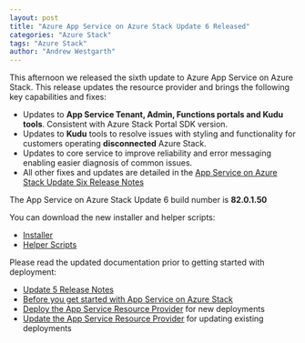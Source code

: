 ```yaml
---
layout: post
title: "Azure App Service on Azure Stack Update 6 Released"
categories: "Azure Stack"
tags: "Azure Stack"
author: "Andrew Westgarth"
---
```


This afternoon we released the sixth update to Azure App Service on Azure Stack.  This release updates the resource provider and brings the following key capabilities and fixes:

- Updates to **App Service Tenant, Admin, Functions portals and Kudu tools**. Consistent with Azure Stack Portal SDK version.
- Updates to **Kudu** tools to resolve issues with styling and functionality for customers operating **disconnected** Azure Stack.
- Updates to core service to improve reliability and error messaging enabling easier diagnosis of common issues.
- All other fixes and updates are detailed in the [App Service on Azure Stack Update Six Release Notes](https://docs.microsoft.com/en-us/azure-stack/operator/azure-stack-app-service-release-notes-update-six)

The App Service on Azure Stack Update 6 build number is **82.0.1.50**

You can download the new installer and helper scripts:

- [Installer](https://aka.ms/appsvcupdate6installer)
- [Helper Scripts](https://aka.ms/appsvconmashelpers)

Please read the updated documentation prior to getting started with deployment:

- [Update 5 Release Notes](https://docs.microsoft.com/en-us/azure-stack/operator/azure-stack-app-service-release-notes-update-six)
- [Before you get started with App Service on Azure Stack](https://docs.microsoft.com/azure/azure-stack/azure-stack-app-service-before-you-get-started)
- [Deploy the App Service Resource Provider](https://docs.microsoft.com/azure/azure-stack/azure-stack-app-service-deploy) for new deployments
- [Update the App Service Resource Provider](https://docs.microsoft.com/azure/azure-stack/azure-stack-app-service-update) for updating existing deployments